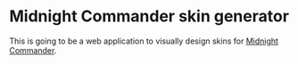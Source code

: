 # Midnight Commander skin generator

This is going to be a web application to visually design skins for [Midnight Commander][mc].

[mc]: http://www.midnight-commander.org/
